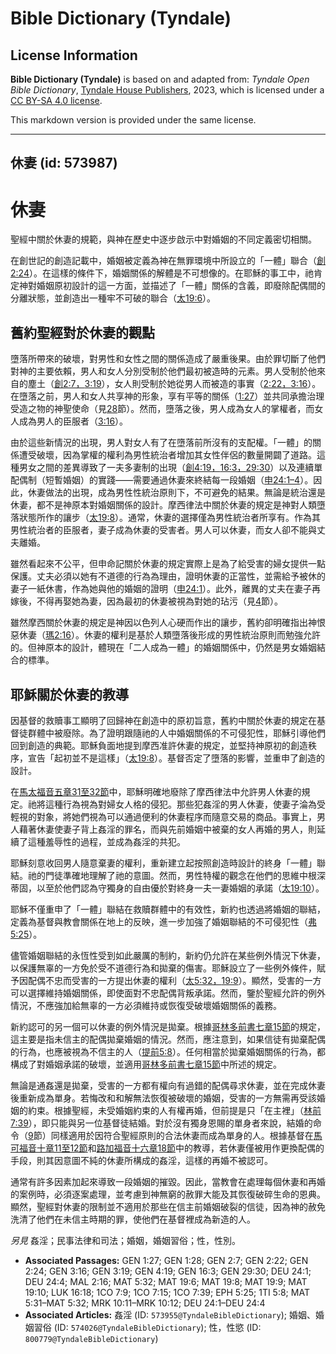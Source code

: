 # Bible Dictionary (Tyndale)

## License Information

**Bible Dictionary (Tyndale)** is based on and adapted from: _Tyndale Open Bible Dictionary_, [Tyndale House Publishers](https://tyndaleopenresources.com/), 2023, which is licensed under a [CC BY-SA 4.0 license](https://creativecommons.org/licenses/by-sa/4.0/legalcode.en).

This markdown version is provided under the same license.



--------------------------------

## 休妻 (id: 573987)

休妻
==

聖經中關於休妻的規範，與神在歷史中逐步啟示中對婚姻的不同定義密切相關。

在創世記的創造記載中，婚姻被定義為神在無罪環境中所設立的「一體」聯合（[創2:24](https://ref.ly/Gen2:24)）。在這樣的條件下，婚姻關係的解體是不可想像的。在耶穌的事工中，祂肯定神對婚姻原初設計的這一方面，並描述了「一體」關係的含義，即廢除配偶間的分離狀態，並創造出一種牢不可破的聯合（[太19:6](https://ref.ly/Matt19:6)）。

舊約聖經對於休妻的觀點
-----------

墮落所帶來的破壞，對男性和女性之間的關係造成了嚴重後果。由於罪切斷了他們對神的主要依賴，男人和女人分別受制於他們最初被造時的元素。男人受制於他來自的塵土（[創2:7，](https://ref.ly/Gen2:7)[3:19](https://ref.ly/Gen3:19)），女人則受制於她從男人而被造的事實（[2:22，](https://ref.ly/Gen2:22)[3:16](https://ref.ly/Gen3:16)）。在墮落之前，男人和女人共享神的形象，享有平等的關係（[1:27](https://ref.ly/Gen1:27)）並共同承擔治理受造之物的神聖使命（見[28](https://ref.ly/Gen1:28)節）。然而，墮落之後，男人成為女人的掌權者，而女人成為男人的臣服者（[3:16](https://ref.ly/Gen3:16)）。

由於這些新情況的出現，男人對女人有了在墮落前所沒有的支配權。「一體」的關係遭受破壞，因為掌權的權利為男性統治者增加其女性伴侶的數量開闢了道路。這種男女之間的差異導致了一夫多妻制的出現（[創4:19，](https://ref.ly/Gen4:19)[16:3，](https://ref.ly/Gen16:3)[29:30](https://ref.ly/Gen29:30)）以及連續單配偶制（短暫婚姻）的實踐——需要通過休妻來終結每一段婚姻（[申24:1–4](https://ref.ly/Deut24:1-Deut24:4)）。因此，休妻做法的出現，成為男性性統治原則下，不可避免的結果。無論是統治還是休妻，都不是神原本對婚姻關係的設計。摩西律法中關於休妻的規定是神對人類墮落狀態所作的讓步（[太19:8](https://ref.ly/Matt19:8)）。通常，休妻的選擇僅為男性統治者所享有。作為其男性統治者的臣服者，妻子成為休妻的受害者。男人可以休妻，而女人卻不能與丈夫離婚。

雖然看起來不公平，但申命記關於休妻的規定實際上是為了給受害的婦女提供一點保護。丈夫必須以她有不道德的行為為理由，證明休妻的正當性，並需給予被休的妻子一紙休書，作為她與他的婚姻的證明（[申24:1](https://ref.ly/Deut24:1)）。此外，離異的丈夫在妻子再嫁後，不得再娶她為妻，因為最初的休妻被視為對她的玷污（見[4](https://ref.ly/Deut24:4)節）。

雖然摩西關於休妻的規定是神因以色列人心硬而作出的讓步，舊約卻明確指出神恨惡休妻（[瑪2:16](https://ref.ly/Mal2:16)）。休妻的權利是基於人類墮落後形成的男性統治原則而勉強允許的。但神原本的設計，體現在「二人成為一體」的婚姻關係中，仍然是男女婚姻結合的標準。

耶穌關於休妻的教導
---------

因基督的救贖事工顯明了回歸神在創造中的原初旨意，舊約中關於休妻的規定在基督徒群體中被廢除。為了證明跟隨祂的人中婚姻關係的不可侵犯性，耶穌引導他們回到創造的典範。耶穌負面地提到摩西准許休妻的規定，並堅持神原初的創造秩序，宣告「起初並不是這樣」（[太19:8](https://ref.ly/Matt19:8)）。基督否定了墮落的影響，並重申了創造的設計。

在[馬太福音五章31至32節](https://ref.ly/Matt5:31-Matt5:32)中，耶穌明確地廢除了摩西律法中允許男人休妻的規定。祂將這種行為視為對婦女人格的侵犯。那些犯姦淫的男人休妻，使妻子淪為受輕視的對象，將她們視為可以通過便利的休妻程序而隨意交易的商品。事實上，男人藉著休妻使妻子背上姦淫的罪名，而與先前婚姻中被棄的女人再婚的男人，則延續了這種羞辱性的過程，並成為姦淫的共犯。

耶穌刻意收回男人隨意棄妻的權利，重新建立起按照創造時設計的終身「一體」聯結。祂的門徒準確地理解了祂的意圖。然而，男性特權的觀念在他們的思維中根深蒂固，以至於他們認為守獨身的自由優於對終身一夫一妻婚姻的承諾（[太19:10](https://ref.ly/Matt19:10)）。

耶穌不僅重申了「一體」聯結在救贖群體中的有效性，新約也透過將婚姻的聯結，定義為基督與教會關係在地上的反映，進一步加強了婚姻聯結的不可侵犯性（[弗5:25](https://ref.ly/Eph5:25)）。

儘管婚姻聯結的永恆性受到如此嚴厲的制約，新約仍允許在某些例外情況下休妻，以保護無辜的一方免於受不道德行為和拋棄的傷害。耶穌設立了一些例外條件，賦予因配偶不忠而受害的一方提出休妻的權利（[太5:32，](https://ref.ly/Matt5:32)[19:9](https://ref.ly/Matt19:9)）。顯然，受害的一方可以選擇維持婚姻關係，即使面對不忠配偶背叛承諾。然而，鑒於聖經允許的例外情況，不應強加給無辜的一方必須維持或恢復受破壞婚姻關係的義務。

新約認可的另一個可以休妻的例外情況是拋棄。根據[哥林多前書七章15節](https://ref.ly/1Cor7:15)的規定，這主要是指未信主的配偶拋棄婚姻的情況。然而，應注意到，如果信徒有拋棄配偶的行為，也應被視為不信主的人（[提前5:8](https://ref.ly/1Tim5:8)）。任何相當於拋棄婚姻關係的行為，都構成了對婚姻承諾的破壞，並適用[哥林多前書七章15節](https://ref.ly/1Cor7:15)中所述的規定。

無論是通姦還是拋棄，受害的一方都有權向有過錯的配偶尋求休妻，並在完成休妻後重新成為單身。若悔改和和解無法恢復被破壞的婚姻，受害的一方無需再受該婚姻的約束。根據聖經，未受婚姻約束的人有權再婚，但前提是只「在主裡」（[林前7:39](https://ref.ly/1Cor7:39)），即只能與另一位基督徒結婚。對於沒有獨身恩賜的單身者來說，結婚的命令（[9](https://ref.ly/1Cor7:9)節）同樣適用於因符合聖經原則的合法休妻而成為單身的人。根據基督在[馬可福音十章11至12節](https://ref.ly/Mark10:11-Mark10:12)和[路加福音十六章18節](https://ref.ly/Luke16:18)中的教導，若休妻僅被用作更換配偶的手段，則其因意圖不純的休妻所構成的姦淫，這樣的再婚不被認可。

通常有許多因素加起來導致一段婚姻的摧毀。因此，當教會在處理每個休妻和再婚的案例時，必須逐案處理，並考慮到神無窮的赦罪大能及其恢復破碎生命的恩典。顯然，聖經對休妻的限制並不適用於那些在信主前婚姻破裂的信徒，因為神的赦免洗清了他們在未信主時期的罪，使他們在基督裡成為新造的人。

*另見* 姦淫；民事法律和司法；婚姻，婚姻習俗；性，性別。

* **Associated Passages:** GEN 1:27; GEN 1:28; GEN 2:7; GEN 2:22; GEN 2:24; GEN 3:16; GEN 3:19; GEN 4:19; GEN 16:3; GEN 29:30; DEU 24:1; DEU 24:4; MAL 2:16; MAT 5:32; MAT 19:6; MAT 19:8; MAT 19:9; MAT 19:10; LUK 16:18; 1CO 7:9; 1CO 7:15; 1CO 7:39; EPH 5:25; 1TI 5:8; MAT 5:31–MAT 5:32; MRK 10:11–MRK 10:12; DEU 24:1–DEU 24:4
* **Associated Articles:** 姦淫 (ID: `573955@TyndaleBibleDictionary`); 婚姻、婚姻習俗 (ID: `574026@TyndaleBibleDictionary`); 性，性慾 (ID: `800779@TyndaleBibleDictionary`)

